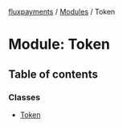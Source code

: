 [fluxpayments](../README.md) / [Modules](../modules.md) / Token

# Module: Token

## Table of contents

### Classes

- [Token](../classes/Token.Token.md)
